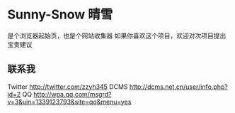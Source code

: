 # Sunny-Snow 晴雪
是个浏览器起始页，也是个网站收集器
如果你喜欢这个项目，欢迎对次项目提出宝贵建议
## 联系我
Twitter <http://twitter.com/zzyh345>
DCMS <http://dcms.net.cn/user/info.php?id=2>
QQ <http://wpa.qq.com/msgrd?v=3&uin=1339123793&site=qq&menu=yes>
